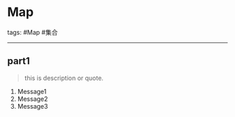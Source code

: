 # Map
tags: #Map #集合 



-------------------------------------------------------------------------------
## part1
> this is description or quote.

1. Message1
2. Message2
3. Message3
